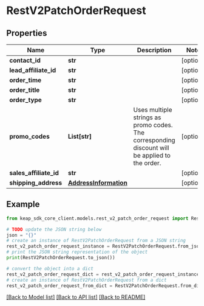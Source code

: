 # RestV2PatchOrderRequest


## Properties

Name | Type | Description | Notes
------------ | ------------- | ------------- | -------------
**contact_id** | **str** |  | [optional] 
**lead_affiliate_id** | **str** |  | [optional] 
**order_time** | **str** |  | [optional] 
**order_title** | **str** |  | [optional] 
**order_type** | **str** |  | [optional] 
**promo_codes** | **List[str]** | Uses multiple strings as promo codes. The corresponding discount will be applied to the order. | [optional] 
**sales_affiliate_id** | **str** |  | [optional] 
**shipping_address** | [**AddressInformation**](AddressInformation.md) |  | [optional] 

## Example

```python
from keap_sdk_core_client.models.rest_v2_patch_order_request import RestV2PatchOrderRequest

# TODO update the JSON string below
json = "{}"
# create an instance of RestV2PatchOrderRequest from a JSON string
rest_v2_patch_order_request_instance = RestV2PatchOrderRequest.from_json(json)
# print the JSON string representation of the object
print(RestV2PatchOrderRequest.to_json())

# convert the object into a dict
rest_v2_patch_order_request_dict = rest_v2_patch_order_request_instance.to_dict()
# create an instance of RestV2PatchOrderRequest from a dict
rest_v2_patch_order_request_from_dict = RestV2PatchOrderRequest.from_dict(rest_v2_patch_order_request_dict)
```
[[Back to Model list]](../README.md#documentation-for-models) [[Back to API list]](../README.md#documentation-for-api-endpoints) [[Back to README]](../README.md)


